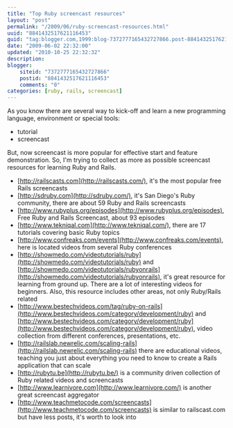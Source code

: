 ```yaml
---
title: "Top Ruby screencast resources"
layout: "post"
permalink: "/2009/06/ruby-screencast-resources.html"
uuid: "8841432517621116453"
guid: "tag:blogger.com,1999:blog-7372777165432727866.post-8841432517621116453"
date: "2009-06-02 22:32:00"
updated: "2010-10-25 22:32:32"
description: 
blogger:
    siteid: "7372777165432727866"
    postid: "8841432517621116453"
    comments: "0"
categories: [ruby, rails, screencast]
---
```


As you know there are several way to kick-off and learn a new programming language, environment or special tools:

* tutorial
* screencast

But, now screencast is more popular for effective start and feature demonstration. So, I'm trying to collect as more as possible screencast resources for learning Ruby and Rails.

*   [http://railscasts.com](http://railscasts.com/), it's the most popular free Rails screencasts
*   [http://sdruby.com](http://sdruby.com/), it's San Diego's Ruby community, there are about 59 Ruby and Rails screencasts
*   [http://www.rubyplus.org/episodes](http://www.rubyplus.org/episodes), Free Ruby and Rails Screencast, about 93 episodes
*   [http://www.tekniqal.com](http://www.tekniqal.com/), there are 17 tutorials covering basic Ruby topics
*   [http://www.confreaks.com/events](http://www.confreaks.com/events), here is located videos from several Ruby conferences
*   [http://showmedo.com/videotutorials/ruby](http://showmedo.com/videotutorials/ruby) and [http://showmedo.com/videotutorials/rubyonrails](http://showmedo.com/videotutorials/rubyonrails), it's great resource for learning from ground up. There are a lot of interesting videos for beginners. Also, this resource includes other areas, not only Ruby/Rails related
*   [http://www.bestechvideos.com/tag/ruby-on-rails](http://www.bestechvideos.com/category/development/ruby) and [http://www.bestechvideos.com/category/development/ruby](http://www.bestechvideos.com/category/development/ruby), video collection from different conferences, presentations, etc.
*   [http://railslab.newrelic.com/scaling-rails](http://railslab.newrelic.com/scaling-rails) there are educational videos, teaching you just about everything you need to know to create a Rails application that can scale
*   [http://rubytu.be](http://rubytu.be/) is a community driven collection of Ruby related videos and screencasts
*   [http://www.learnivore.com](http://www.learnivore.com/) is another great screencast aggregator
*   [http://www.teachmetocode.com/screencasts](http://www.teachmetocode.com/screencasts) is similar to railscast.com but have less posts, it's worth to look into
